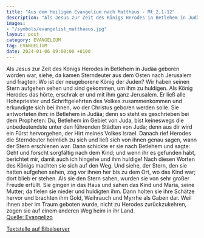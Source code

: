 ```yaml
---
title: "Aus dem Heiligen Evangelium nach Matthäus - Mt 2,1-12"
description: "Als Jesus zur Zeit des Königs Herodes in Betlehem in Judäa geboren worden war, siehe, da kamen Sterndeuter aus dem Osten nach Jerusalem und fragten: Wo ist der neugeborene König der Juden? Wir haben seinen Stern aufgehen sehen und sind gekommen, um ihm zu huldigen. Als König Hero...."
images:
- "/symbols/evangelist_matthaeus.jpg"
layout: post
category: EVANGELIUM
tag: EVANGELIUM
date: 2024-01-06 09:00:00 +0100
---
```

Als Jesus zur Zeit des Königs Herodes in Betlehem in Judäa geboren worden war, siehe, da kamen Sterndeuter aus dem Osten nach Jerusalem
und fragten: Wo ist der neugeborene König der Juden? Wir haben seinen Stern aufgehen sehen und sind gekommen, um ihm zu huldigen.
Als König Herodes das hörte, erschrak er und mit ihm ganz Jerusalem.<!--more-->
Er ließ alle Hohepriester und Schriftgelehrten des Volkes zusammenkommen und erkundigte sich bei ihnen, wo der Christus geboren werden solle.
Sie antworteten ihm: in Betlehem in Judäa; denn so steht es geschrieben bei dem Propheten:
Du, Betlehem im Gebiet von Juda, bist keineswegs die unbedeutendste unter den führenden Städten von Juda; denn aus dir wird ein Fürst hervorgehen, der Hirt meines Volkes Israel.
Danach rief Herodes die Sterndeuter heimlich zu sich und ließ sich von ihnen genau sagen, wann der Stern erschienen war.
Dann schickte er sie nach Betlehem und sagte: Geht und forscht sorgfältig nach dem Kind; und wenn ihr es gefunden habt, berichtet mir, damit auch ich hingehe und ihm huldige!
Nach diesen Worten des Königs machten sie sich auf den Weg. Und siehe, der Stern, den sie hatten aufgehen sehen, zog vor ihnen her bis zu dem Ort, wo das Kind war; dort blieb er stehen.
Als sie den Stern sahen, wurden sie von sehr großer Freude erfüllt.
Sie gingen in das Haus und sahen das Kind und Maria, seine Mutter; da fielen sie nieder und huldigten ihm. Dann holten sie ihre Schätze hervor und brachten ihm Gold, Weihrauch und Myrrhe als Gaben dar.
Weil ihnen aber im Traum geboten wurde, nicht zu Herodes zurückzukehren, zogen sie auf einem anderen Weg heim in ihr Land.<br>
[Quelle: Evangelizo](https://evangeliumtagfuertag.org/DE/gospel)

[Textstelle auf Bibelserver](https://www.bibleserver.com/EU/Matthäus2,1-12)
